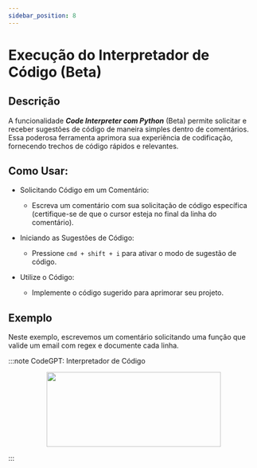 ```yaml
---
sidebar_position: 8
---
```


# Execução do Interpretador de Código (Beta)

## Descrição

A funcionalidade ***Code Interpreter com Python*** (Beta) permite solicitar e receber sugestões de código de maneira simples dentro de comentários. Essa poderosa ferramenta aprimora sua experiência de codificação, fornecendo trechos de código rápidos e relevantes.

## Como Usar:
- Solicitando Código em um Comentário:
    - Escreva um comentário com sua solicitação de código específica (certifique-se de que o cursor esteja no final da linha do comentário).

- Iniciando as Sugestões de Código:
    - Pressione ```cmd + shift + i``` para ativar o modo de sugestão de código.

- Utilize o Código:
    - Implemente o código sugerido para aprimorar seu projeto.

## Exemplo
Neste exemplo, escrevemos um comentário solicitando uma função que valide um email com regex e documente cada linha.

:::note CodeGPT: Interpretador de Código
<p align="center">
      <img width="350" height="150" src="https://github.com/davila7/code-gpt-docs/assets/6216945/fad033c3-16b9-4f27-a4ff-1033e3bb67eb" />
</p>
:::
